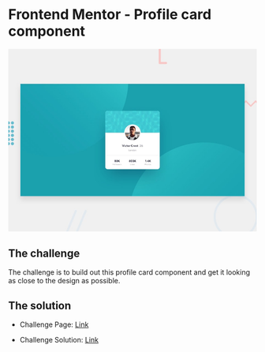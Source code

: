 # Frontend Mentor - Profile card component

![Design preview for the Profile card component coding challenge](./design/desktop-preview.jpg)

## The challenge

The challenge is to build out this profile card component and get it looking as close to the design as possible.

## The solution

- Challenge Page: [Link](https://www.frontendmentor.io/challenges/profile-card-component-cfArpWshJ)

- Challenge Solution: [Link](https://astonishing-malabi-72db27.netlify.app/)
